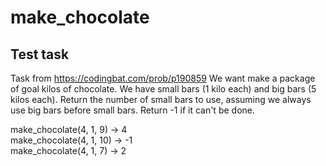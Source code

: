 # make_chocolate
Test task
---

Task from https://codingbat.com/prob/p190859
We want make a package of goal kilos of chocolate. We have small bars (1 kilo each) and big bars (5 kilos each). Return the number of small bars to use, assuming we always use big bars before small bars. Return -1 if it can't be done.


make_chocolate(4, 1, 9) → 4<br>
make_chocolate(4, 1, 10) → -1<br>
make_chocolate(4, 1, 7) → 2<br>
